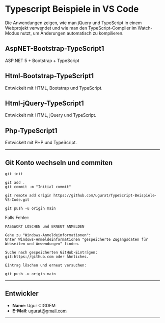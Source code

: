 
# Typescript Beispiele in VS Code

Die Anwendungen zeigen, wie man jQuery und TypeScript in einem Webprojekt verwendet und wie man den TypeScript-Compiler im Watch-Modus nutzt, um Änderungen automatisch zu kompilieren.

## AspNET-Bootstrap-TypeScript1

ASP.NET 5 + Bootstrap + TypeScript

## Html-Bootstrap-TypeScript1

Entwickelt mit HTML, Bootstrap und TypeScript.

## Html-jQuery-TypeScript1

Entwickelt mit HTML, jQuery und TypeScript.

## Php-TypeScript1

Entwickelt mit PHP und TypeScript.

----


## Git Konto wechseln und commiten

```` 
git init

git add .
git commit -m "Initial commit"

git remote add origin https://github.com/ugurat/TypeScript-Beispiele-VS-Code.git

git push -u origin main
````

Falls Fehler:

````
PASSWORT LÖSCHEN und ERNEUT ANMELDEN

Gehe zu "Windows-Anmeldeinformationen": 
Unter Windows-Anmeldeinformationen "gespeicherte Zugangsdaten für Webseiten und Anwendungen" finden.

Suche nach gespeicherten GitHub-Einträgen: 
git:https://github.com oder Ähnliches.

Eintrag löschen und erneut versuchen: 

git push -u origin main
````
  
----


## Entwickler
- **Name**: Ugur CIGDEM
- **E-Mail**: [ugurat@gmail.com](mailto:ugurat@gmail.com)

---


